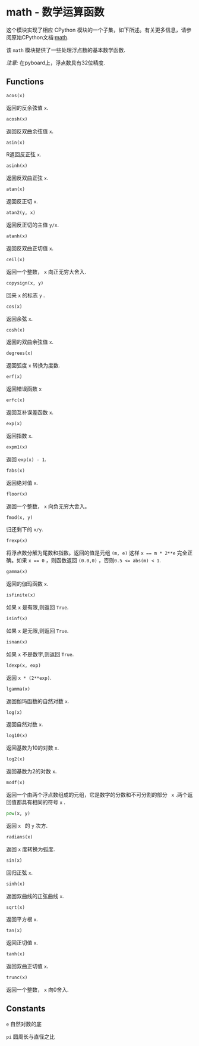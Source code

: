 math - 数学运算函数
=====================================

这个模块实现了相应 CPython 模块的一个子集，如下所述。有关更多信息，请参阅原始CPython文档:[math](https://docs.python.org/zh-cn/3/library/math.html#module-math).

该 ``math`` 模块提供了一些处理浮点数的基本数学函数.

*注意:* 在pyboard上，浮点数具有32位精度.


Functions
---------

```python
acos(x)
```
  返回的反余弦值 ``x``.

```python
acosh(x)
```
   返回反双曲余弦值 ``x``.

```python
asin(x)
```
   R返回反正弦 ``x``.

```python
asinh(x)
```
   返回反双曲正弦 ``x``.

```python
atan(x)
```
   返回反正切 ``x``.

```python
atan2(y, x)
```
   返回反正切的主值 ``y/x``.

```python
atanh(x)
```
  返回反双曲正切值 ``x``.

```python
ceil(x)
```
   返回一个整数， ``x`` 向正无穷大舍入.
   

```python
copysign(x, y)
```
   回来 ``x`` 的标志 ``y`` .

```python
cos(x)
```
   返回余弦 ``x``.

```python
cosh(x)
```
   返回的双曲余弦值 ``x``.

```python
degrees(x)
```
   返回弧度 ``x`` 转换为度数.

```python
erf(x)
```
   返回错误函数 ``x``

```python
erfc(x)
```
   返回互补误差函数  ``x``.

```python
exp(x)
```
   返回指数 ``x``.

```python
expm1(x)
```
   返回 ``exp(x) - 1``.

```python
fabs(x)
```
   返回绝对值 ``x``.

```python
floor(x)
```
   返回一个整数， ``x`` 向负无穷大舍入。

```python
fmod(x, y)
```
   归还剩下的 ``x/y``.

```python
frexp(x)
```
将浮点数分解为尾数和指数。返回的值是元组 ``(m, e)`` 这样 ``x == m * 2**e`` 
完全正确。如果 ``x == 0`` ，则函数返回 ``(0.0,0)`` ，否则``0.5 <= abs(m) < 1``.

```python
gamma(x)
```
   返回的伽玛函数 ``x``.

```python
isfinite(x)
```
   如果 ``x`` 是有限,则返回 ``True``.

```python
isinf(x)
```
   如果 ``x`` 是无限,则返回 ``True``.

```python
isnan(x)
```
   如果 ``x`` 不是数字,则返回 ``True``.

```python
ldexp(x, exp)
```
   返回 ``x * (2**exp)``.

```python
lgamma(x)
```
   返回伽玛函数的自然对数 ``x``.

```python
log(x)
```
   返回自然对数 ``x``.

```python
log10(x)
```
  返回基数为10的对数 ``x``.

```python
log2(x)
```
  返回基数为2的对数 ``x``.

```python
modf(x)
```
   返回一个由两个浮点数组成的元组，它是数字的分数和不可分割的部分 `` x`` .两个返回值都具有相同的符号 ``x`` .

```python
pow(x, y)
```
   返回  ``x `` 的 ``y`` 次方.

```python
radians(x)
```
   返回 ``x`` 度转换为弧度.

```python
sin(x)
```
   回归正弦 ``x``.

```python
sinh(x)
```
  返回双曲线的正弦曲线 ``x``.

```python
sqrt(x)
```
  返回平方根  ``x``.

```python
tan(x)
```
   返回正切值 ``x``.

```python
tanh(x)
```
   返回双曲正切值 ``x``.

```python
trunc(x)
```
  返回一个整数， ``x`` 向0舍入.

Constants
---------

``e`` 自然对数的底

``pi`` 圆周长与直径之比
